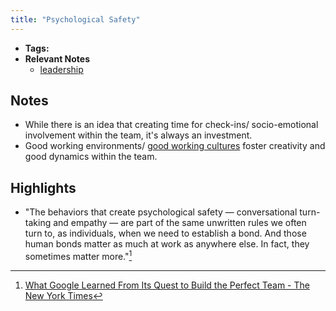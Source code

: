 ```yaml
---
title: "Psychological Safety"
---
```


- **Tags:**
- **Relevant Notes**
	- [leadership](moc/leadership.md)


## Notes
- While there is an idea that creating time for check-ins/ socio-emotional involvement within the team, it's always an investment.
- Good working environments/ [good working cultures](notes/career/hr/work-culture.md) foster creativity and good dynamics within the team.

## Highlights
- "The behaviors that create psychological safety — conversational turn-taking and empathy — are part of the same unwritten rules we often turn to, as individuals, when we need to establish a bond. And those human bonds matter as much at work as anywhere else. In fact, they sometimes matter more."[^1]

[^1]: [What Google Learned From Its Quest to Build the Perfect Team - The New York Times](https://www.nytimes.com/2016/02/28/magazine/what-google-learned-from-its-quest-to-build-the-perfect-team.html#commentsContainer)